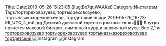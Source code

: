 Title:
Date:2019-05-26 16:23:05
Slug:Bx7quWAAKeE
Category:Инстаграм
Tags:тортореховозуево, тортыореховозуево, тортыназаказореховозуево, тортдетский
image:2019-05-26_16-23-05_UTC_2_tntl.jpg
Детский девчачий тортик в розовых тонах🧚‍♀️💝 Внутри прячется маковый бисквит, лимонный курд и  черничный мусс. 
Вес 2,1 кг
[тортореховозуево]({tag}тортореховозуево) [тортыореховозуево]({tag}тортыореховозуево) [тортыназаказореховозуево]({tag}тортыназаказореховозуево) [тортдетский]({tag}тортдетский)
![instagram]({attach}images/2019-05-26_16-23-05_UTC_2.jpg)
![instagram]({attach}images/2019-05-26_16-23-05_UTC_1.jpg)
